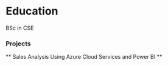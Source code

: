 # Education

BSc in CSE

### Projects

** Sales Analysis Using Azure Cloud Services and Power BI **
